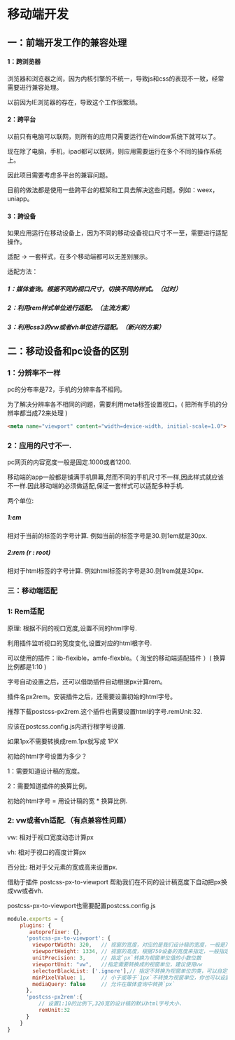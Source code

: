 # 移动端开发

## 一：前端开发工作的兼容处理

#### 1：跨浏览器

浏览器和浏览器之间，因为内核引擎的不统一，导致js和css的表现不一致，经常需要进行兼容处理。

以前因为IE浏览器的存在，导致这个工作很繁琐。

#### 2：跨平台

以前只有电脑可以联网，则所有的应用只需要运行在window系统下就可以了。

现在除了电脑，手机，ipad都可以联网，则应用需要运行在多个不同的操作系统上。

因此项目需要考虑多平台的兼容问题。

目前的做法都是使用一些跨平台的框架和工具去解决这些问题。例如：weex，uniapp。

#### 3：跨设备

如果应用运行在移动设备上，因为不同的移动设备视口尺寸不一至，需要进行适配操作。

适配 -> 一套样式，在多个移动端都可以无差别展示。

适配方法：

##### 1：媒体查询。根据不同的视口尺寸，切换不同的样式。（过时）

##### 2：利用rem样式单位进行适配。（主流方案）

##### 3：利用css3的vw或者vh单位进行适配。（新兴的方案）



## 二：移动设备和pc设备的区别

### 1：分辨率不一样

pc的分布率是72，手机的分辨率各不相同。

为了解决分辨率各不相同的问题，需要利用meta标签设置视口。( 把所有手机的分辨率都当成72来处理 )

```html
<meta name="viewport" content="width=device-width, initial-scale=1.0">
```



### 2：应用的尺寸不一.

pc网页的内容宽度一般是固定.1000或者1200.

移动端的app一般都是铺满手机屏幕,然而不同的手机尺寸不一样,因此样式就应该不一样.因此移动端的必须做适配,保证一套样式可以适配多种手机.

两个单位:

##### 1:em 

相对于当前的标签的字号计算. 例如当前的标签字号是30.则1em就是30px.

##### 2:rem (r : root)

相对于html标签的字号计算. 例如html标签的字号是30.则1rem就是30px.



### 三：移动端适配

### 1:  Rem适配

原理: 根据不同的视口宽度,设置不同的html字号.

利用插件监听视口的宽度变化,设置对应的html根字号.

可以使用的插件：lib-flexible，amfe-flexble。（ 淘宝的移动端适配插件 ）( 换算比例都是1:10 )

字号自动设置之后，还可以借助插件自动根据px计算rem。

插件名px2rem。安装插件之后，还需要设置初始的html字号。

推荐下载postcss-px2rem.这个插件也需要设置html的字号.remUnit:32. 

应该在postcss.config.js内进行根字号设置.

如果1px不需要转换成rem.1px就写成 1PX



初始的html字号设置为多少？

1：需要知道设计稿的宽度。

2：需要知道插件的换算比例。

初始的html字号 = 用设计稿的宽 * 换算比例.



### 2:  vw或者vh适配.（有点兼容性问题）

vw: 相对于视口宽度动态计算px

vh: 相对于视口的高度计算px

百分比: 相对于父元素的宽或高来设置px.

借助于插件 postcss-px-to-viewport 帮助我们在不同的设计稿宽度下自动把px换成vw或者vh.

postcss-px-to-viewport也需要配置postcss.config.js

```javascript
module.exports = {
    plugins: {
       autoprefixer: {},
      'postcss-px-to-viewport': {
        viewportWidth: 320,   // 视窗的宽度，对应的是我们设计稿的宽度，一般是750
        viewportHeight: 1334, // 视窗的高度，根据750设备的宽度来指定，一般指定1334，也可以不配置
        unitPrecision: 3,     // 指定`px`转换为视窗单位值的小数位数
        viewportUnit: "vw",   //指定需要转换成的视窗单位，建议使用vw
        selectorBlackList: ['.ignore'],// 指定不转换为视窗单位的类，可以自定义，可以无限添加,建议定义一至两个通用的类名
        minPixelValue: 1,     // 小于或等于`1px`不转换为视窗单位，你也可以设置为你想要的值
        mediaQuery: false     // 允许在媒体查询中转换`px`
      },
      'postcss-px2rem':{
          // 设置1:10的比例下,320宽的设计稿的默认html字号大小.
          remUnit:32
      }
    }
}  
```

















